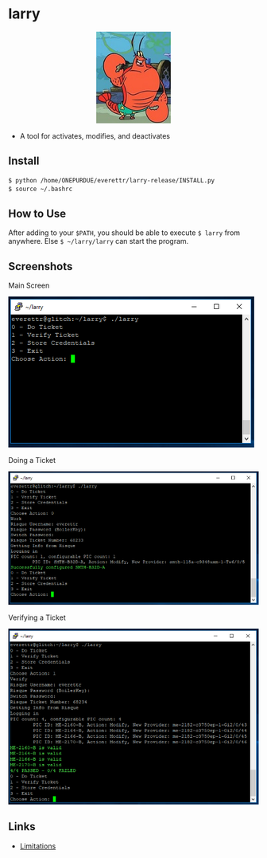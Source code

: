 # larry

<p align="center">
  <img alt="logo" src="https://raw.githubusercontent.com/Changer098/larry/master/screenshots/icon-small.jpg">
</p>

- A tool for activates, modifies, and deactivates

## Install

```bash
$ python /home/ONEPURDUE/everettr/larry-release/INSTALL.py
$ source ~/.bashrc
```

## How to Use

After adding to your ```$PATH```, you should be able to execute ```$ larry``` from anywhere. Else ```$ ~/larry/larry``` can start the program.

## Screenshots

Main Screen

![Main Screen](https://raw.githubusercontent.com/Changer098/larry/master/screenshots/main.PNG)

Doing a Ticket

![Doing a Ticket](https://raw.githubusercontent.com/Changer098/larry/master/screenshots/do-ticket.PNG)

Verifying a Ticket

![Verifying a Ticket](https://raw.githubusercontent.com/Changer098/larry/master/screenshots/verify-ticket.PNG)

## Links

- [Limitations](https://github.com/Changer098/larry/blob/master/Limitations.md)